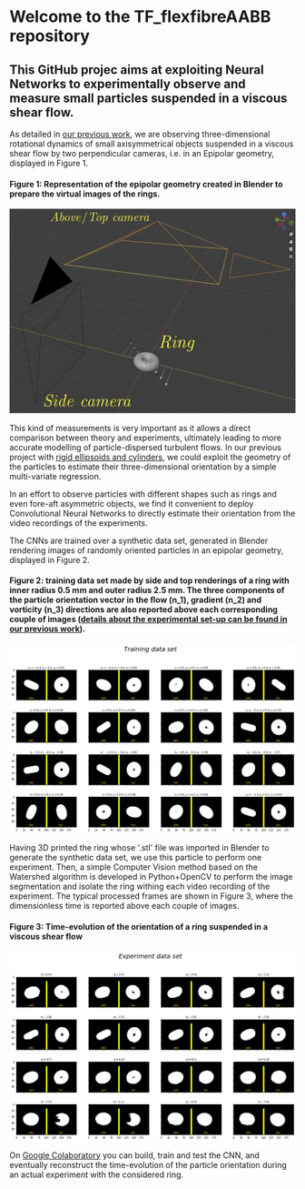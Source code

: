 # Welcome to the  TF_flexfibreAABB repository

## This GitHub projec aims at exploiting Neural Networks to experimentally observe and measure small particles suspended in a viscous shear flow.

As detailed in [our previous work](https://github.com/ddg93/JOposeAABB), we are observing three-dimensional rotational dynamics of small axisymmetrical objects suspended in a viscous shear flow by two perpendicular cameras, i.e. in an Epipolar geometry, displayed in Figure 1.

#### Figure 1: Representation of the epipolar geometry created in Blender to prepare the virtual images of the rings.
![alt text](https://github.com/ddg93/TF_flexfibreAABB/blob/main/blender_setup.jpg?raw=true)

This kind of measurements is very important as it allows a direct comparison between theory and experiments, ultimately leading to more accurate modelling of particle-dispersed turbulent flows.
In our previous project with [rigid ellipsoids and cylinders](https://github.com/ddg93/JOposeAABB), we could exploit the geometry of the particles to estimate their three-dimensional orientation by a simple multi-variate regression.

In an effort to observe particles with different shapes such as rings and even fore-aft asymmetric objects, we find it convenient to deploy Convolutional Neural Networks to directly estimate their orientation from the video recordings of the experiments.

The CNNs are trained over a synthetic data set, generated in Blender rendering images of randomly oriented particles in an epipolar geometry, displayed in Figure 2.

#### Figure 2: training data set made by side and top renderings of a ring with inner radius 0.5 mm and outer radius 2.5 mm. The three components of the particle orientation vector in the flow (n_1), gradient (n_2) and vorticity (n_3) directions are also reported above each corresponding couple of images ([details about the experimental set-up can be found in our previous work](https://github.com/ddg93/JOposeAABB)).
![alt text](https://github.com/ddg93/TF_flexfibreAABB/blob/main/training_dataset.png?raw=true)

Having 3D printed the ring whose '.stl' file was imported in Blender to generate the synthetic data set, we use this particle to perform one experiment. Then, a simple Computer Vision method based on the Watershed algorithm is developed in Python+OpenCV to perform the image segmentation and isolate the ring withing each video recording of the experiment. The typical processed frames are shown in Figure 3, where the dimensionless time is reported above each couple of images.

#### Figure 3: Time-evolution of the orientation of a ring suspended in a viscous shear flow
![alt text](https://github.com/ddg93/TF_flexfibreAABB/blob/main/time_evolution.png?raw=true)

On [Google Colaboratory](https://colab.research.google.com/github/ddg93/TF_flexfibreAABB/blob/main/RegressDISK_multiview.ipynb) you can build, train and test the CNN, and eventually reconstruct the time-evolution of the particle orientation during an actual experiment with the considered ring. 


